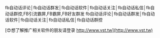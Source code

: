 fb自动话评论│fb自动话群发│fb自动话软件│fb自动话关注│fb自动话私信│fb自动话群控,FB引流霸屏,FB霸屏,FB好友群发
fb自动话评论│fb自动话群发│fb自动话软件│fb自动话关注│fb自动话私信│fb自动话群控

[😍想了解推广相关软件的朋友请登录 http://www.vst.tw](http://www.vst.tw)



